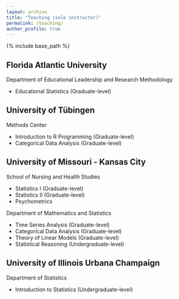 ```yaml
---
layout: archive
title: "Teaching (sole instructor)"
permalink: /teaching/
author_profile: true
---
```


{% include base_path %}

## **Florida Atlantic University** 
Department of Educational Leadership and Research Methodology 
- Educational Statistics (Graduate-level) 

## **University of Tübingen**
Methods Center 
- Introduction to R Programming (Graduate-level)
- Categorical Data Analysis (Graduate-level)

## **University of Missouri - Kansas City**
School of Nursing and Health Studies 
- Statistics I (Graduate-level) 
- Statistics II (Graduate-level) 
- Psychometrics
  
Department of Mathematics and Statistics 
- Time Series Analysis (Graduate-level)
- Categorical Data Analysis (Graduate-level)
- Theory of Linear Models (Graduate-level) 
- Statistical Reasoning (Undergraduate-level) 

## **University of Illinois Urbana Champaign** 
Department of Statistics 
- Introduction to Statistics (Undergraduate-level) 
